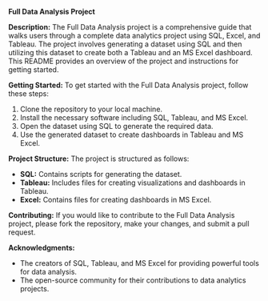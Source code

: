 **Full Data Analysis Project**

**Description:** The Full Data Analysis project is a comprehensive guide that walks users through a complete data analytics project using SQL, Excel, and Tableau. The project involves generating a dataset using SQL and then utilizing this dataset to create both a Tableau and an MS Excel dashboard. This README provides an overview of the project and instructions for getting started.

**Getting Started:** To get started with the Full Data Analysis project, follow these steps:

1. Clone the repository to your local machine.
2. Install the necessary software including SQL, Tableau, and MS Excel.
3. Open the dataset using SQL to generate the required data.
4. Use the generated dataset to create dashboards in Tableau and MS Excel.

**Project Structure:** The project is structured as follows:

- **SQL:** Contains scripts for generating the dataset.
- **Tableau:** Includes files for creating visualizations and dashboards in Tableau.
- **Excel:** Contains files for creating dashboards in MS Excel.

**Contributing:** If you would like to contribute to the Full Data Analysis project, please fork the repository, make your changes, and submit a pull request.

**Acknowledgments:**

- The creators of SQL, Tableau, and MS Excel for providing powerful tools for data analysis.
- The open-source community for their contributions to data analytics projects.

